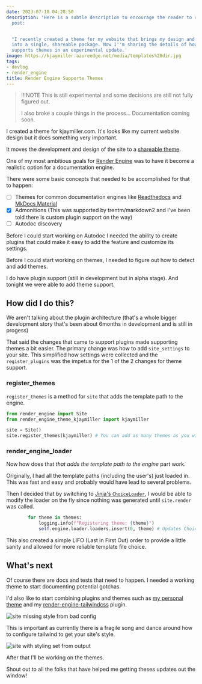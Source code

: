 ```yaml
---
date: 2023-07-18 04:28:50
description: 'Here is a subtle description to encourage the reader to read the blog
  post:


  "I recently created a theme for my website that brings my design and functionality
  into a single, shareable package. Now I''m sharing the details of how Render Engine
  supports themes in an experimental update.'
image: https://kjaymiller.azureedge.net/media/templates%20dir.jpg
tags:
- devlog
- render_engine
title: Render Engine Supports Themes
---
```


>!!!NOTE
> This is still experimental and some decisions are still not fully figured out.
>
>I also broke a couple things in the process... Documentation coming soon.

I created a theme for kjaymiller.com. It's looks like my current website design but it does something very important.

It moves the development and design of the site to a [shareable theme](https://github.com/kjaymiller/render-engine-theme-kjaymiller).

One of my most ambitious goals for [Render Engine](https://github.com/kjaymiller/render_engine) was to have it become a realistic option for a documentation engine.

There were some basic concepts that needed to be accomplished for that to happen:

- [ ] Themes for common documentation engines like [Readthedocs](https://sphinx-rtd-theme.readthedocs.io/en/stable/index.html) and [MkDocs Material](https://github.com/squidfunk/mkdocs-material)
- [x] Admonitions (This was supported by trentm/markdown2 and I've been told there is custom plugin support on the way)
- [ ] Autodoc discovery

Before I could start working on Autodoc I needed the ability to create plugins that could make it easy to add the feature and customize its settings.

Before I could start working on themes, I needed to figure out how to detect and add themes.

I do have plugin support (still in development but in alpha stage). And tonight we were able to add theme support.

## How did I do this?

We aren't talking about the plugin architecture (that's a whole bigger development story that's been about 6months in development and is still in progess)

That said the changes that came to support plugins made supporting themes a bit easier. The primary change was how to add `site_settings` to your site. This simplified how settings were collected and the `register_plugins` was the impetus for the 1 of the 2 changes for theme support.

### register_themes

`register_themes` is a method for `site` that adds the template path to the engine.

```python
from render_engine import Site
from render_engine_theme_kjaymiller import kjaymiller

site = Site()
site.register_themes(kjaymiller) # You can add as many themes as you wish.
```

### render_engine_loader

Now how does that _that adds the template path to the engine_ part work.

Originally, I had all the template paths (including the user's) just loaded in. This was fast and easy and probably would have lead to several problems.

Then I decided that by switching to [Jinja's `ChoiceLoader`](https://jinja.palletsprojects.com/en/3.0.x/api/?highlight=choiceloader#jinja2.ChoiceLoader), I would be able to modify the loader on the fly since nothing was generated until `site.render` was called.

```python
        for theme in themes:
            logging.info(f"Registering theme: {theme}")
            self.engine.loader.loaders.insert(0, theme) # Updates Choice Loader
```

This also created a simple LIFO (Last in First Out) order to provide a little sanity and allowed for more reliable template file choice.

## What's next

Of course there are docs and tests that need to happen. I needed a working theme to start documenting potential gotchas.

I'd also like to start combining plugins and themes such as [my personal theme](https://github.com/kjaymiller/render-engine-theme-kjaymiller) and my [render-engine-tailwindcss](https://github.com/kjaymiller/render-engine-tailwind) plugin.

![site missing style from bad config](https://kjaymiller.azureedge.net/media/no%20style.jpg)

This is important as currently there is a fragile song and dance around how to configure tailwind to get your site's style.

![site with styling set from output](https://kjaymiller.azureedge.net/media/with_style.jpg)

After that I'll be working on the themes.

Shout out to all the folks that have helped me getting theses updates out the window!

